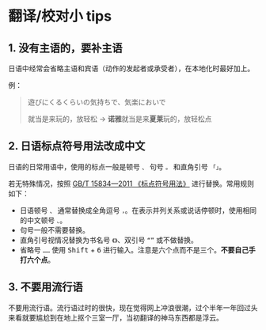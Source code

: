 # 翻译/校对小 tips

## 1. 没有主语的，要补主语

日语中经常会省略主语和宾语（动作的发起者或承受者），在本地化时最好加上。

例：

> 遊びにくるくらいの気持ちで、気楽においで
>
> 就当是来玩的，放轻松 → **诺雅**就当是来**夏莱**玩的，放轻松点

## 2. 日语标点符号用法改成中文

日语的日常用语中，使用的标点一般是顿号 `、` 句号 `。` 和直角引号 `「」`。

若无特殊情况，按照 [GB/T 15834—2011 《标点符号用法》](http://www.moe.gov.cn/ewebeditor/uploadfile/2015/01/13/20150113091548267.pdf) 进行替换。常用规则如下：

- 日语顿号 `、` 通常替换成全角逗号 `，`。在表示并列关系或说话停顿时，使用相同的中文顿号 `、`。
- 句号一般不需要替换。
- 直角引号视情况替换为书名号 `《》`、双引号 `“”` 或不做替换。
- 省略号 `……` 使用 <kbd>Shift</kbd> + <kbd>6</kbd> 进行输入。注意是六个点而不是三个。**不要自己手打六个点**。

## 3. 不要用流行语

不要用流行语。流行语过时的很快，现在觉得网上冲浪很潮，过个半年一年回过头来看就要尴尬到在地上抠个三室一厅，当初翻译的神马东西都是浮云。
